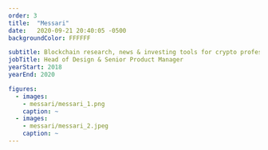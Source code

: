 ```yaml
---
order: 3
title:  "Messari"
date:   2020-09-21 20:40:05 -0500
backgroundColor: FFFFFF

subtitle: Blockchain research, news & investing tools for crypto professionals
jobTitle: Head of Design & Senior Product Manager
yearStart: 2018
yearEnd: 2020

figures:
  - images:
    - messari/messari_1.png
    caption: ~
  - images:
    - messari/messari_2.jpeg
    caption: ~
---
```

